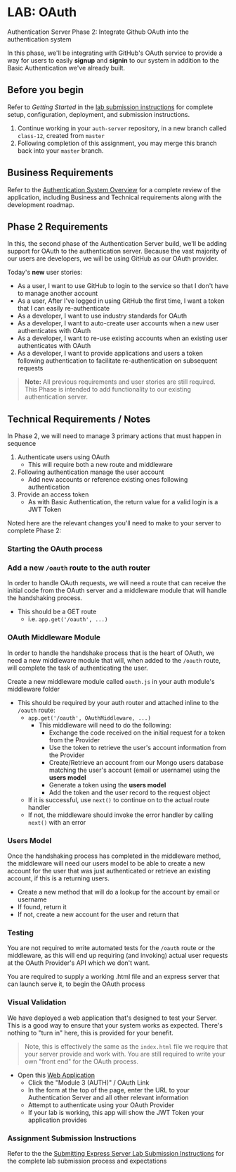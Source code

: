 # LAB: OAuth

Authentication Server Phase 2: Integrate Github OAuth into the authentication system

In this phase, we'll be integrating with GitHub's OAuth service to provide a way for users to easily **signup** and **signin** to our system in addition to the Basic Authentication we've already built.

## Before you begin

Refer to *Getting Started*  in the [lab submission instructions](../../../reference/submission-instructions/labs/README.md) for complete setup, configuration, deployment, and submission instructions.

1. Continue working in your `auth-server` repository, in a new branch called `class-12`, created from `master`
1. Following completion of this assignment, you may merge this branch back into your `master` branch.

## Business Requirements

Refer to the [Authentication System Overview](../../apps-and-libraries/auth-server/README.md) for a complete review of the application, including Business and Technical requirements along with the development roadmap.

## Phase 2 Requirements

In this, the second phase of the Authentication Server build, we'll be adding support for OAuth to the authentication server. Because the vast majority of our users are developers, we will be using GitHub as our OAuth provider.

Today's **new** user stories:

- As a user, I want to use GitHub to login to the service so that I don't have to manage another account
- As a user, After I've logged in using GitHub the first time, I want a token that I can easily re-authenticate
- As a developer, I want to use industry standards for OAuth
- As a developer, I want to auto-create user accounts when a new user authenticates with OAuth
- As a developer, I want to re-use existing accounts when an existing user authenticates with OAuth
- As a developer, I want to provide applications and users a token following authentication to facilitate re-authentication on subsequent requests

> **Note:** All previous requirements and user stories are still required. This Phase is intended to add functionality to our existing authentication server.

## Technical Requirements / Notes

In Phase 2, we will need to manage 3 primary actions that must happen in sequence

1. Authenticate users using OAuth
   - This will require both a new route and middleware
1. Following authentication manage the user account
   - Add new accounts or reference existing ones following authentication
1. Provide an access token
   - As with Basic Authentication, the return value for a valid login is a JWT Token

Noted here are the relevant changes you'll need to make to your server to complete Phase 2:

### Starting the OAuth process

### Add a new `/oauth` route to the auth router

In order to handle OAuth requests, we will need a route that can receive the initial code from the OAuth server and a middleware module that will handle the handshaking process.

- This should be a GET route
  - i.e. `app.get('/oauth', ...)`

### OAuth Middleware Module

In order to handle the handshake process that is the heart of OAuth, we need a new middleware module that will, when added to the `/oauth` route, will complete the task of authenticating the user.

Create a new middleware module called `oauth.js` in your auth module's middleware folder

- This should be required by your auth router and attached inline to the `/oauth` route:
  - `app.get('/oauth', OAuthMiddleware, ...)`
    - This middleware will need to do the following:
      - Exchange the code received on the initial request for a token from the Provider
      - Use the token to retrieve the user's account information from the Provider
      - Create/Retrieve an account from our Mongo users database matching the user's account (email or username) using the **users model**
      - Generate a token using the **users model**
      - Add the token and the user record to the request object
  - If it is successful, use `next()` to continue on to the actual route handler
  - If not, the middleware should invoke the error handler by calling `next()` with an error

### Users Model

Once the handshaking process has completed in the middleware method, the middleware will need our users model to be able to create a new account for the user that was just authenticated or retrieve an existing account, if this is a returning users.

- Create a new method that will do a lookup for the account by email or username
- If found, return it
- If not, create a new account for the user and return that

### Testing

You are not required to write automated tests for the `/oauth` route or the middleware, as this will end up requiring (and invoking) actual user requests at the OAuth Provider's API which we don't want.

You are required to supply a working .html file and an express server that can launch serve it, to begin the OAuth process

### Visual Validation

We have deployed a web application that's designed to test your Server. This is a good way to ensure that your system works as expected. There's nothing to "turn in" here, this is provided for your benefit.

> Note, this is effectively the same as the `index.html` file we require that your server provide and work with. You are still required to write your own "front end" for the OAuth process.

- Open this [Web Application](https://javascript-401.netlify.app/)
  - Click the "Module 3 (AUTH)" / OAuth Link
  - In the form at the top of the page, enter the URL to your Authentication Server and all other relevant information
  - Attempt to authenticate using your OAuth Provider
  - If your lab is working, this app will show the JWT Token your application provides

### Assignment Submission Instructions

Refer to the the [Submitting Express Server Lab Submission Instructions](../../../reference/submission-instructions/labs/express-servers.md) for the complete lab submission process and expectations
